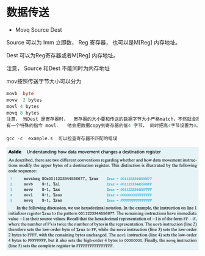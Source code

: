 # 数据传送

- Movq  Source  Dest

Source 可以为 Imm 立即数， Reg 寄存器， 也可以是M[Reg] 内存地址。     

Dest 可以为Reg寄存器或者M[Reg] 内存地址。 

注意， Source 和Dest 不能同时为内存地址

mov按照传送字节大小可以分为 

```go
movb  byte
movw  2 bytes
movl 4 bytes
movq 8 bytes
注意， 当Dest 是寄存器时，  寄存器的大小要和传送的数据字节大小严格match，不然就会报错。   movb $0x3, %ah (ok)   movb $0x3, %rax (wrong)
有一个特殊的指令 movl.   他会把数据copy到寄存器的低4 字节， 同时把高4字节设置为0。   example:  movl $0x1421, %eax 

gcc -c  example.s  可以检查寄存器不匹配的错误
```

![Untitled](%E6%95%B0%E6%8D%AE%E4%BC%A0%E9%80%81%2050dca10ee2d449f2bf2142152bf1a36d/Untitled.png)
